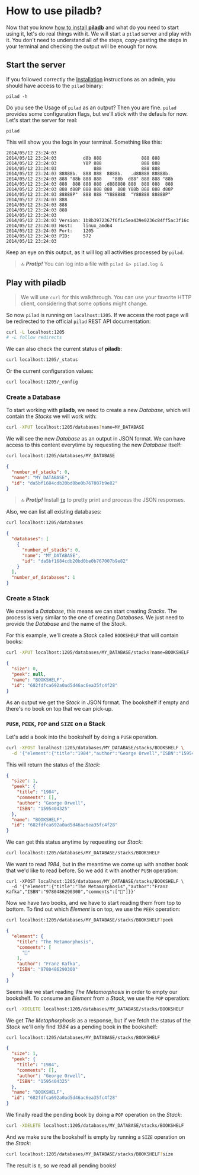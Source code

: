 # How to use piladb?

Now that you know [how to install **piladb**](installation.md) and what do you need to start using it, let's do real things with it. We will start a `pilad` server and play with it. You don't need to understand all of the steps, copy-pasting the steps in your terminal and checking the output will be enough for now.

## Start the server

If you followed correctly the [Installation](installation.md) instructions as an admin, you should have access to the `pilad` binary:

```
pilad -h
```

Do you see the Usage of `pilad` as an output? Then you are fine. `pilad` provides some configuration flags, but we'll stick with the defauls for now. Let's start the server for real:

```
pilad
```

This will show you the logs in your terminal. Something like this:

```
2014/05/12 23:24:03 
2014/05/12 23:24:03          d8b 888               888 888      
2014/05/12 23:24:03          Y8P 888               888 888      
2014/05/12 23:24:03              888               888 888      
2014/05/12 23:24:03 88888b.  888 888  8888b.   .d88888 88888b.  
2014/05/12 23:24:03 888 "88b 888 888    "88b  d88" 888 888 "88b 
2014/05/12 23:24:03 888  888 888 888 .d888888 888  888 888  888 
2014/05/12 23:24:03 888 d88P 888 888 888  888 Y88b 888 888 d88P 
2014/05/12 23:24:03 88888P"  888 888 "Y888888  "Y88888 88888P"  
2014/05/12 23:24:03 888
2014/05/12 23:24:03 888
2014/05/12 23:24:03 888
2014/05/12 23:24:03 
2014/05/12 23:24:03 Version: 1b8b3972367f6f1c5ea439e0236c84ff5ac3f16c
2014/05/12 23:24:03 Host:    linux_amd64
2014/05/12 23:24:03 Port:    1205
2014/05/12 23:24:03 PID:     572
2014/05/12 23:24:03 
```

Keep an eye on this output, as it will log all activities processed by `pilad`.

> 🔝 **_Protip!_** You can log into a file with `pilad &> pilad.log &`

## Play with piladb

> We will use `curl` for this walkthrough. You can use your favorite HTTP client, considering that some options might change.

So now `pilad` is running on `localhost:1205`. If we access the root page will be redirected to the official `pilad` REST API documentation:

```bash
curl -L localhost:1205
# -L follow redirects
```

We can also check the current status of **piladb**:

```bash
curl localhost:1205/_status
```

Or the current configuration values:

```bash
curl localhost:1205/_config
```

### Create a Database

To start working with **piladb**, we need to create a new _Database_, which  will contain the _Stacks_ we will work with:

```bash
curl -XPUT localhost:1205/databases?name=MY_DATABASE
```

We will see the new _Database_ as an output in JSON format. We can have access to this content everytime by requesting the new _Database_ itself:

```bash
curl localhost:1205/databases/MY_DATABASE
```

```json
{
  "number_of_stacks": 0,
  "name": "MY_DATABASE",
  "id": "da5bf1684cdb20bd0be0b767007b9e82"
}
```

> 🔝 **_Protip!_** Install [`jq`](https://stedolan.github.io/jq/) to pretty print and process the JSON responses.

Also, we can list all existing databases:

```bash
curl localhost:1205/databases
```

```json
{
  "databases": [
    {
      "number_of_stacks": 0,
      "name": "MY_DATABASE",
      "id": "da5bf1684cdb20bd0be0b767007b9e82"
    }
  ],
  "number_of_databases": 1
}
```

### Create a Stack

We created a _Database_, this means we can start creating _Stacks_. The process is very similar to the one of creating _Databases_. We just need to provide the _Database_ and the name of the _Stack_.

For this example, we'll create a _Stack_ called `BOOKSHELF` that will contain books:

```bash
curl -XPUT localhost:1205/databases/MY_DATABASE/stacks?name=BOOKSHELF
```

```json
{
  "size": 0,
  "peek": null,
  "name": "BOOKSHELF",
  "id": "682fdfca692a0ad5d46ac6ea35fc4f28"
}
```

As an output we get the _Stack_ in JSON format. The bookshelf if empty and there's no book on top that we can pick-up.

### `PUSH`, `PEEK`, `POP` and `SIZE` on a Stack

Let's add a book into the bookshelf by doing a `PUSH` operation.

```bash
curl -XPOST localhost:1205/databases/MY_DATABASE/stacks/BOOKSHELF \
  -d '{"element":{"title":"1984","author":"George Orwell","ISBN":"1595404325","comments":[]}}'
```

This will return the status of the _Stack_:

```json
{
  "size": 1,
  "peek": {
    "title": "1984",
    "comments": [],
    "author": "George Orwell",
    "ISBN": "1595404325"
  },
  "name": "BOOKSHELF",
  "id": "682fdfca692a0ad5d46ac6ea35fc4f28"
}
``` 

We can get this status anytime by requesting our _Stack_:

```bash
curl localhost:1205/databases/MY_DATABASE/stacks/BOOKSHELF
```

We want to read _1984_, but in the meantime we come up with another book that we'd like to read before. So we add it with another `PUSH` operation:

```
curl -XPOST localhost:1205/databases/MY_DATABASE/stacks/BOOKSHELF \     
  -d '{"element":{"title":"The Metamorphosis","author":"Franz Kafka","ISBN":"9780486290300","comments":["🐞"]}}'
```

Now we have two books, and we have to start reading them from top to bottom. To find out which _Element_ is on top, we use the `PEEK` operation:

```bash
curl localhost:1205/databases/MY_DATABASE/stacks/BOOKSHELF?peek
```

```json
{
  "element": {
    "title": "The Metamorphosis",
    "comments": [
      "🐞"
    ],
    "author": "Franz Kafka",
    "ISBN": "9780486290300"
  }
}
```

Seems like we start reading _The Metamorphosis_ in order to empty our bookshelf. To consume an _Element_ from a _Stack_, we use the `POP` operation:

```bash
curl -XDELETE localhost:1205/databases/MY_DATABASE/stacks/BOOKSHELF
```

We get _The Metaphorphosis_ as a response, but if we fetch the status of the _Stack_ we'll only find _1984_ as a pending book in the bookshelf:

```bash
curl localhost:1205/databases/MY_DATABASE/stacks/BOOKSHELF
```

```json
{
  "size": 1,
  "peek": {
    "title": "1984",
    "comments": [],
    "author": "George Orwell",
    "ISBN": "1595404325"
  },
  "name": "BOOKSHELF",
  "id": "682fdfca692a0ad5d46ac6ea35fc4f28"
}
``` 

We finally read the pending book by doing a `POP` operation on the _Stack_:

```bash
curl -XDELETE localhost:1205/databases/MY_DATABASE/stacks/BOOKSHELF
```

And we make sure the bookshelf is empty by running a `SIZE` operation on the _Stack_:

```bash
curl localhost:1205/databases/MY_DATABASE/stacks/BOOKSHELF?size
```

The result is `0`, so we read all pending books!
















